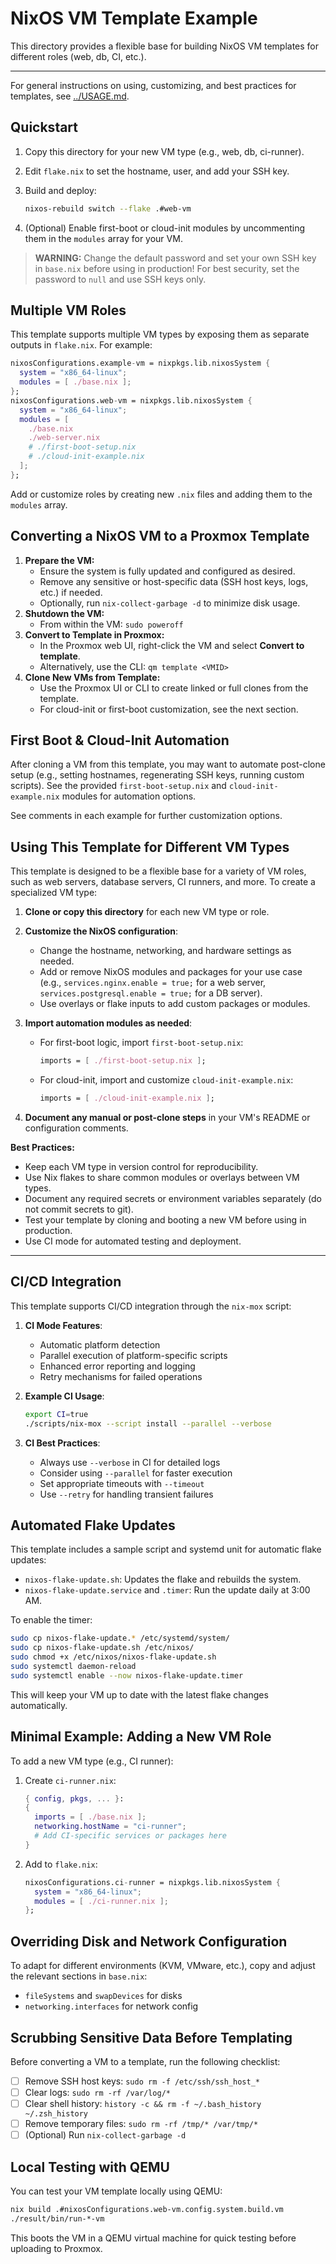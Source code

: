 # NixOS VM Template Example

This directory provides a flexible base for building NixOS VM templates for different roles (web, db, CI, etc.).

---

For general instructions on using, customizing, and best practices for templates, see [../USAGE.md](../templates/USAGE.md).

## Quickstart

1. Copy this directory for your new VM type (e.g., web, db, ci-runner).
2. Edit `flake.nix` to set the hostname, user, and add your SSH key.
3. Build and deploy:

   ```sh
   nixos-rebuild switch --flake .#web-vm
   ```

4. (Optional) Enable first-boot or cloud-init modules by uncommenting them in the `modules` array for your VM.

> **WARNING:** Change the default password and set your own SSH key in `base.nix` before using in production! For best security, set the password to `null` and use SSH keys only.

## Multiple VM Roles

This template supports multiple VM types by exposing them as separate outputs in `flake.nix`. For example:

```nix
nixosConfigurations.example-vm = nixpkgs.lib.nixosSystem {
  system = "x86_64-linux";
  modules = [ ./base.nix ];
};
nixosConfigurations.web-vm = nixpkgs.lib.nixosSystem {
  system = "x86_64-linux";
  modules = [
    ./base.nix
    ./web-server.nix
    # ./first-boot-setup.nix
    # ./cloud-init-example.nix
  ];
};
```

Add or customize roles by creating new `.nix` files and adding them to the `modules` array.

## Converting a NixOS VM to a Proxmox Template

1. **Prepare the VM:**
   - Ensure the system is fully updated and configured as desired.
   - Remove any sensitive or host-specific data (SSH host keys, logs, etc.) if needed.
   - Optionally, run `nix-collect-garbage -d` to minimize disk usage.
2. **Shutdown the VM:**
   - From within the VM: `sudo poweroff`
3. **Convert to Template in Proxmox:**
   - In the Proxmox web UI, right-click the VM and select **Convert to template**.
   - Alternatively, use the CLI: `qm template <VMID>`
4. **Clone New VMs from Template:**
   - Use the Proxmox UI or CLI to create linked or full clones from the template.
   - For cloud-init or first-boot customization, see the next section.

## First Boot & Cloud-Init Automation

After cloning a VM from this template, you may want to automate post-clone setup (e.g., setting hostnames, regenerating SSH keys, running custom scripts). See the provided `first-boot-setup.nix` and `cloud-init-example.nix` modules for automation options.

See comments in each example for further customization options.

## Using This Template for Different VM Types

This template is designed to be a flexible base for a variety of VM roles, such as web servers, database servers, CI runners, and more. To create a specialized VM type:

1. **Clone or copy this directory** for each new VM type or role.
2. **Customize the NixOS configuration**:
   - Change the hostname, networking, and hardware settings as needed.
   - Add or remove NixOS modules and packages for your use case (e.g., `services.nginx.enable = true;` for a web server, `services.postgresql.enable = true;` for a DB server).
   - Use overlays or flake inputs to add custom packages or modules.
3. **Import automation modules as needed**:
   - For first-boot logic, import `first-boot-setup.nix`:

     ```nix
     imports = [ ./first-boot-setup.nix ];
     ```

   - For cloud-init, import and customize `cloud-init-example.nix`:

     ```nix
     imports = [ ./cloud-init-example.nix ];
     ```

4. **Document any manual or post-clone steps** in your VM's README or configuration comments.

**Best Practices:**

- Keep each VM type in version control for reproducibility.
- Use Nix flakes to share common modules or overlays between VM types.
- Document any required secrets or environment variables separately (do not commit secrets to git).
- Test your template by cloning and booting a new VM before using in production.
- Use CI mode for automated testing and deployment.

---

## CI/CD Integration

This template supports CI/CD integration through the `nix-mox` script:

1. **CI Mode Features**:
   - Automatic platform detection
   - Parallel execution of platform-specific scripts
   - Enhanced error reporting and logging
   - Retry mechanisms for failed operations

2. **Example CI Usage**:

   ```bash
   export CI=true
   ./scripts/nix-mox --script install --parallel --verbose
   ```

3. **CI Best Practices**:
   - Always use `--verbose` in CI for detailed logs
   - Consider using `--parallel` for faster execution
   - Set appropriate timeouts with `--timeout`
   - Use `--retry` for handling transient failures

## Automated Flake Updates

This template includes a sample script and systemd unit for automatic flake updates:

- `nixos-flake-update.sh`: Updates the flake and rebuilds the system.
- `nixos-flake-update.service` and `.timer`: Run the update daily at 3:00 AM.

To enable the timer:

```sh
sudo cp nixos-flake-update.* /etc/systemd/system/
sudo cp nixos-flake-update.sh /etc/nixos/
sudo chmod +x /etc/nixos/nixos-flake-update.sh
sudo systemctl daemon-reload
sudo systemctl enable --now nixos-flake-update.timer
```

This will keep your VM up to date with the latest flake changes automatically.

## Minimal Example: Adding a New VM Role

To add a new VM type (e.g., CI runner):

1. Create `ci-runner.nix`:

   ```nix
   { config, pkgs, ... }:
   {
     imports = [ ./base.nix ];
     networking.hostName = "ci-runner";
     # Add CI-specific services or packages here
   }
   ```

2. Add to `flake.nix`:

   ```nix
   nixosConfigurations.ci-runner = nixpkgs.lib.nixosSystem {
     system = "x86_64-linux";
     modules = [ ./ci-runner.nix ];
   };
   ```

## Overriding Disk and Network Configuration

To adapt for different environments (KVM, VMware, etc.), copy and adjust the relevant sections in `base.nix`:

- `fileSystems` and `swapDevices` for disks
- `networking.interfaces` for network config

## Scrubbing Sensitive Data Before Templating

Before converting a VM to a template, run the following checklist:

- [ ] Remove SSH host keys: `sudo rm -f /etc/ssh/ssh_host_*`
- [ ] Clear logs: `sudo rm -rf /var/log/*`
- [ ] Clear shell history: `history -c && rm -f ~/.bash_history ~/.zsh_history`
- [ ] Remove temporary files: `sudo rm -rf /tmp/* /var/tmp/*`
- [ ] (Optional) Run `nix-collect-garbage -d`

## Local Testing with QEMU

You can test your VM template locally using QEMU:

```sh
nix build .#nixosConfigurations.web-vm.config.system.build.vm
./result/bin/run-*-vm
```

This boots the VM in a QEMU virtual machine for quick testing before uploading to Proxmox.
